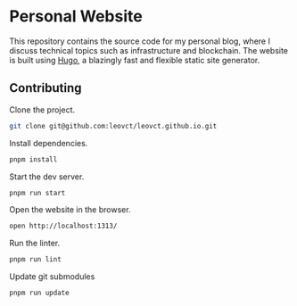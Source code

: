 # Personal Website

This repository contains the source code for my personal blog, where I discuss technical topics such as infrastructure and blockchain. The website is built using [Hugo](https://gohugo.io/), a blazingly fast and flexible static site generator.

## Contributing

Clone the project.

```bash
git clone git@github.com:leovct/leovct.github.io.git
```

Install dependencies.

```bash
pnpm install
```

Start the dev server.

```bash
pnpm run start
```

Open the website in the browser.

```bash
open http://localhost:1313/
```

Run the linter.

```bash
pnpm run lint
```

Update git submodules

```bash
pnpm run update
```
